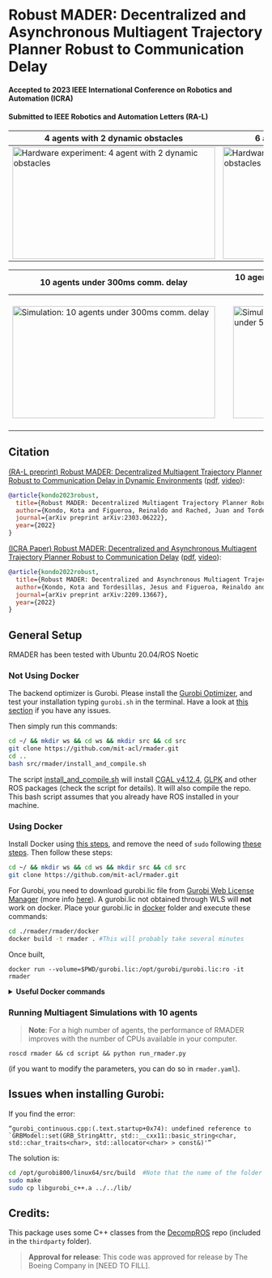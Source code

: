# Robust MADER: Decentralized and Asynchronous Multiagent Trajectory Planner Robust to Communication Delay #

#### **Accepted to 2023 IEEE International Conference on Robotics and Automation (ICRA)**
#### **Submitted to IEEE Robotics and Automation Letters (RA-L)**  

|4 agents with 2 dynamic obstacles|6 agents with 2 dynamic obstacles|
| ------------------------- | ------------------------- |
<a target="_blank" href="https://youtu.be/vH09kwJOBYs"><img src="./rmader/imgs/4agent2obs_shorter.gif" width="400" height="221" alt="Hardware experiment: 4 agent with 2 dynamic obstacles"></a> | <a target="_blank" href="https://youtu.be/vH09kwJOBYs"><img src="./rmader/imgs/6agent2obs_shorter.gif" width="400" height="221" alt="Hardware experiment: 6 agent with 2 dynamic obstacles"></a> | 

|10 agents under 300ms comm. delay|10 agents with 10 dynamic obstacles under 50ms comm. delay |
| ------------------------- | ------------------------- |
|<a target="_blank" href="https://youtu.be/vH09kwJOBYs"><img src="./rmader/imgs/rmader_cd300_sim_github.gif" width="400" height="221" alt="Simulation: 10 agents under 300ms comm. delay"></a> | <a target="_blank" href="https://youtu.be/vH09kwJOBYs"><img src="./rmader/imgs/rmader_obs_sim_github.gif" width="400" height="221" style="margin:20px 20px" alt="Simulation: 10 agents with 10 dynamic obstacles under 50ms comm. delay"></a>|  

## Citation

[(RA-L preprint) Robust MADER: Decentralized Multiagent Trajectory Planner Robust to Communication Delay in Dynamic Environments](https://arxiv.org/abs/2303.06222) ([pdf](https://arxiv.org/abs/2303.06222), [video](https://youtu.be/i1d8di2Nrbs)):

```bibtex
@article{kondo2023robust,
  title={Robust MADER: Decentralized Multiagent Trajectory Planner Robust to Communication Delay in Dynamic Environments},
  author={Kondo, Kota and Figueroa, Reinaldo and Rached, Juan and Tordesillas, Jesus and Lusk, Parker C and How, Jonathan P},
  journal={arXiv preprint arXiv:2303.06222},
  year={2022}
}
```

[(ICRA Paper) Robust MADER: Decentralized and Asynchronous Multiagent Trajectory Planner Robust to Communication Delay](https://arxiv.org/abs/2209.13667) ([pdf](https://arxiv.org/abs/2209.13667), [video](https://youtu.be/vH09kwJOBYs)):

```bibtex
@article{kondo2022robust,
  title={Robust MADER: Decentralized and Asynchronous Multiagent Trajectory Planner Robust to Communication Delay},
  author={Kondo, Kota and Tordesillas, Jesus and Figueroa, Reinaldo and Rached, Juan and Merkel, Joseph and Lusk, Parker C and How, Jonathan P},
  journal={arXiv preprint arXiv:2209.13667},
  year={2022}
}
```

## General Setup

RMADER has been tested with Ubuntu 20.04/ROS Noetic

### Not Using Docker

The backend optimizer is Gurobi. Please install the [Gurobi Optimizer](https://www.gurobi.com/products/gurobi-optimizer/), and test your installation typing `gurobi.sh` in the terminal. Have a look at [this section](#issues-when-installing-gurobi) if you have any issues.

Then simply run this commands:

```bash
cd ~/ && mkdir ws && cd ws && mkdir src && cd src
git clone https://github.com/mit-acl/rmader.git
cd ..
bash src/rmader/install_and_compile.sh      
```

The script [install_and_compile.sh](https://github.com/mit-acl/rmader/blob/master/install_and_compile.sh) will install [CGAL v4.12.4](https://www.cgal.org/), [GLPK](https://www.gnu.org/software/glpk/) and other ROS packages (check the script for details). It will also compile the repo. This bash script assumes that you already have ROS installed in your machine. 

### Using Docker

Install Docker using [this steps](https://docs.docker.com/engine/install/ubuntu/#install-using-the-repository), and remove the need of `sudo` following [these steps](https://docs.docker.com/engine/install/linux-postinstall/). Then follow these steps:

```bash
cd ~/ && mkdir ws && cd ws && mkdir src && cd src
git clone https://github.com/mit-acl/rmader.git
```

For Gurobi, you need to download gurobi.lic file from [Gurobi Web License Manager](https://license.gurobi.com/manager/licenses) (more info [here](https://www.gurobi.com/web-license-service/)). A gurobi.lic not obtained through WLS will **not** work on docker. Place your gurobi.lic in [docker](https://github.com/mit-acl/rmader/docker) folder and execute these commands:

```bash
cd ./rmader/rmader/docker
docker build -t rmader . #This will probably take several minutes
```
Once built, 
```
docker run --volume=$PWD/gurobi.lic:/opt/gurobi/gurobi.lic:ro -it rmader
```

<details>
  <summary> <b>Useful Docker commands</b></summary>
  
```bash
docker container ls -a  #Show a list of the containers
docker rm $(docker ps -aq) #remove all the containers
docker image ls #Show a lis of the images
docker image rm XXX #remove a specific image

### lambda machine simulation
docker build -f rmader/rmader/docker/Dockerfile -t rmader .
docker run --cpus=48 --volume=/home/kkondo/rmader_project/rmader_ws/src/rmader/rmader/docker/gurobi.lic:/opt/gurobi/gurobi.lic:ro --volume=/home/kkondo/data:/home/kota/data -it rmader
```

</details>

### Running Multiagent Simulations with 10 agents

> **Note**: For a high number of agents, the performance of RMADER improves with the number of CPUs available in your computer. 

```
roscd rmader && cd script && python run_rmader.py
```

(if you want to modify the parameters, you can do so in `rmader.yaml`).

## Issues when installing Gurobi:

If you find the error:
```
“gurobi_continuous.cpp:(.text.startup+0x74): undefined reference to
`GRBModel::set(GRB_StringAttr, std::__cxx11::basic_string<char,
std::char_traits<char>, std::allocator<char> > const&)'”
```
The solution is:

```bash
cd /opt/gurobi800/linux64/src/build  #Note that the name of the folder gurobi800 changes according to the Gurobi version
sudo make
sudo cp libgurobi_c++.a ../../lib/
```
## Credits:
This package uses some C++ classes from the [DecompROS](https://github.com/sikang/DecompROS) repo (included in the `thirdparty` folder).

> **Approval for release**: This code was approved for release by The Boeing Company in [NEED TO FILL]. 
